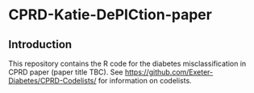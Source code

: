 # CPRD-Katie-DePICtion-paper

## Introduction

This repository contains the R code for the diabetes misclassification in CPRD paper (paper title TBC). See https://github.com/Exeter-Diabetes/CPRD-Codelists/ for information on codelists.

&nbsp;
